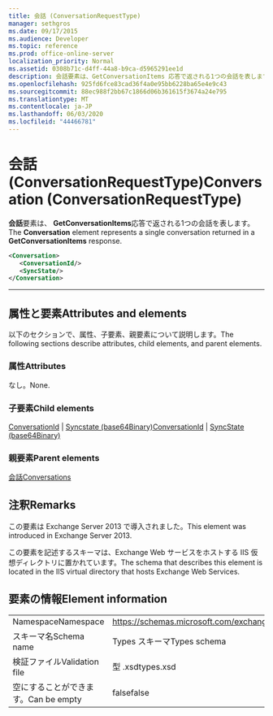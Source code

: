 ```yaml
---
title: 会話 (ConversationRequestType)
manager: sethgros
ms.date: 09/17/2015
ms.audience: Developer
ms.topic: reference
ms.prod: office-online-server
localization_priority: Normal
ms.assetid: 0308b71c-d4ff-44a8-b9ca-d5965291ee1d
description: 会話要素は、GetConversationItems 応答で返される1つの会話を表します。
ms.openlocfilehash: 925fd6fce83cad36f4a0e95bb6228ba65e4e9c43
ms.sourcegitcommit: 88ec988f2bb67c1866d06b361615f3674a24e795
ms.translationtype: MT
ms.contentlocale: ja-JP
ms.lasthandoff: 06/03/2020
ms.locfileid: "44466781"
---
```

# <a name="conversation-conversationrequesttype"></a><span data-ttu-id="1e9ea-103">会話 (ConversationRequestType)</span><span class="sxs-lookup"><span data-stu-id="1e9ea-103">Conversation (ConversationRequestType)</span></span>

<span data-ttu-id="1e9ea-104">**会話**要素は、 **GetConversationItems**応答で返される1つの会話を表します。</span><span class="sxs-lookup"><span data-stu-id="1e9ea-104">The **Conversation** element represents a single conversation returned in a **GetConversationItems** response.</span></span> 
  
```XML
<Conversation>
   <ConversationId/>
   <SyncState/>
</Conversation>
```

 ****
## <a name="attributes-and-elements"></a><span data-ttu-id="1e9ea-105">属性と要素</span><span class="sxs-lookup"><span data-stu-id="1e9ea-105">Attributes and elements</span></span>

<span data-ttu-id="1e9ea-106">以下のセクションで、属性、子要素、親要素について説明します。</span><span class="sxs-lookup"><span data-stu-id="1e9ea-106">The following sections describe attributes, child elements, and parent elements.</span></span>
  
### <a name="attributes"></a><span data-ttu-id="1e9ea-107">属性</span><span class="sxs-lookup"><span data-stu-id="1e9ea-107">Attributes</span></span>

<span data-ttu-id="1e9ea-108">なし。</span><span class="sxs-lookup"><span data-stu-id="1e9ea-108">None.</span></span>
  
### <a name="child-elements"></a><span data-ttu-id="1e9ea-109">子要素</span><span class="sxs-lookup"><span data-stu-id="1e9ea-109">Child elements</span></span>

<span data-ttu-id="1e9ea-110">[ConversationId](conversationid.md)  | [Syncstate (base64Binary)](syncstate-base64binary.md)</span><span class="sxs-lookup"><span data-stu-id="1e9ea-110">[ConversationId](conversationid.md) | [SyncState (base64Binary)](syncstate-base64binary.md)</span></span>
  
### <a name="parent-elements"></a><span data-ttu-id="1e9ea-111">親要素</span><span class="sxs-lookup"><span data-stu-id="1e9ea-111">Parent elements</span></span>

[<span data-ttu-id="1e9ea-112">会話</span><span class="sxs-lookup"><span data-stu-id="1e9ea-112">Conversations</span></span>](conversations-ex15websvcsotherref.md)
  
## <a name="remarks"></a><span data-ttu-id="1e9ea-113">注釈</span><span class="sxs-lookup"><span data-stu-id="1e9ea-113">Remarks</span></span>

<span data-ttu-id="1e9ea-114">この要素は Exchange Server 2013 で導入されました。</span><span class="sxs-lookup"><span data-stu-id="1e9ea-114">This element was introduced in Exchange Server 2013.</span></span>
  
<span data-ttu-id="1e9ea-115">この要素を記述するスキーマは、Exchange Web サービスをホストする IIS 仮想ディレクトリに置かれています。</span><span class="sxs-lookup"><span data-stu-id="1e9ea-115">The schema that describes this element is located in the IIS virtual directory that hosts Exchange Web Services.</span></span>
  
## <a name="element-information"></a><span data-ttu-id="1e9ea-116">要素の情報</span><span class="sxs-lookup"><span data-stu-id="1e9ea-116">Element information</span></span>

|||
|:-----|:-----|
|<span data-ttu-id="1e9ea-117">Namespace</span><span class="sxs-lookup"><span data-stu-id="1e9ea-117">Namespace</span></span>  <br/> |https://schemas.microsoft.com/exchange/services/2006/types  <br/> |
|<span data-ttu-id="1e9ea-118">スキーマ名</span><span class="sxs-lookup"><span data-stu-id="1e9ea-118">Schema name</span></span>  <br/> |<span data-ttu-id="1e9ea-119">Types スキーマ</span><span class="sxs-lookup"><span data-stu-id="1e9ea-119">Types schema</span></span>  <br/> |
|<span data-ttu-id="1e9ea-120">検証ファイル</span><span class="sxs-lookup"><span data-stu-id="1e9ea-120">Validation file</span></span>  <br/> |<span data-ttu-id="1e9ea-121">型 .xsd</span><span class="sxs-lookup"><span data-stu-id="1e9ea-121">types.xsd</span></span>  <br/> |
|<span data-ttu-id="1e9ea-122">空にすることができます。</span><span class="sxs-lookup"><span data-stu-id="1e9ea-122">Can be empty</span></span>  <br/> |<span data-ttu-id="1e9ea-123">false</span><span class="sxs-lookup"><span data-stu-id="1e9ea-123">false</span></span>  <br/> |
   

